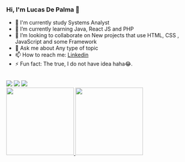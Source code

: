 ### Hi, I'm Lucas De Palma 👋

- 📓 I'm currently study Systems Analyst
- 🌱 I’m currently learning Java, React JS and PHP
- 👯 I’m looking to collaborate on  New projects that use HTML, CSS , JavaScript and some Framework
- 💬 Ask me about  Any type of topic
- 📫 How to reach me:  [Linkedin](https://www.linkedin.com/in/lucasdepalma/)
- ⚡ Fun fact: The true, I do not have idea haha😂.
##
 
<div> 
  <a href="https://instagram.com/lucas_depalma" target="_blank"><img src="https://img.shields.io/badge/-Instagram-%23E4405F?style=for-the-badge&logo=instagram&logoColor=white" target="_blank"></a>
  <a href = "mailto:lucasdepalma2002@gmail.com" target="_blank"><img src="https://img.shields.io/badge/-Gmail-%23333?style=for-the-badge&logo=gmail&logoColor=white" target="_blank"></a>
  <a href="https://www.linkedin.com/in/lucasdepalma/" target="_blank"><img src="https://img.shields.io/badge/-LinkedIn-%230077B5?style=for-the-badge&logo=linkedin&logoColor=white" target="_blank"></a> 
</div

<div align="center">
  <a href="https://github.com/DePalma2">
  <img height="180em" src="https://github-readme-stats.vercel.app/api?username=DePalma2&show_icons=true&theme=dracula&include_all_commits=true&count_private=true"/>
  <img height="180em" src="https://github-readme-stats.vercel.app/api/top-langs/?username=DePalma2&layout=compact&langs_count=7&theme=dracula"/>
</div>



